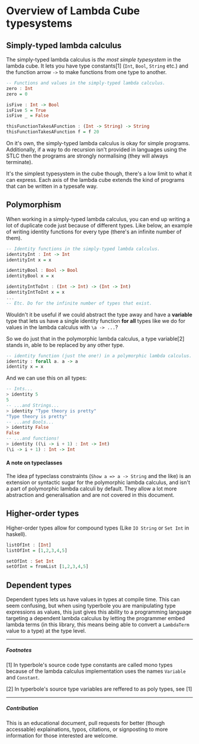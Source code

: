 # Overview of Lambda Cube typesystems

## Simply-typed lambda calculus

The simply-typed lambda calculus is *the most simple typesystem* in the lambda cube. It lets you have type constants[1] (`Int`, `Bool`, `String` etc.) and the function arrow `->` to make functions from one type to another.

```haskell
-- Functions and values in the simply-typed lambda calculus.
zero : Int
zero = 0

isFive : Int -> Bool
isFive 5 = True
isFive _ = False

thisFunctionTakesAFunction : (Int -> String) -> String
thisFunctionTakesAFunction f = f 20
```

On it's own, the simply-typed lambda calculus is okay for simple programs. Additionally, if a way to do recursion isn't provided in languages using the STLC then the programs are strongly normalising (they will always terminate).

It's the simplest typesystem in the cube though, there's a low limit to what it can express. Each axis of the lambda cube extends the kind of programs that can be written in a typesafe way.

## Polymorphism

When working in a simply-typed lambda calculus, you can end up writing a lot of duplicate code just because of different types. Like below, an example of writing identity functions for every type (there's an infinite number of them).

```haskell
-- Identity functions in the simply-typed lambda calculus.
identityInt : Int -> Int
identityInt x = x

identityBool : Bool -> Bool
identityBool x = x

identityIntToInt : (Int -> Int) -> (Int -> Int)
identityIntToInt x = x
...
-- Etc. Do for the infinite number of types that exist.
```

Wouldn't it be useful if we could abstract the type away and have a **variable** type that lets us have a single identity function **for all** types like we do for values in the lambda calculus with `\a -> ...`?

So we do just that in the polymorphic lambda calculus, a type variable[2] stands in, able to be replaced by any other type.

```haskell
-- identity function (just the one!) in a polymorphic lambda calculus.
identity : forall a. a -> a
identity x = x
```

And we can use this on all types:

```haskell
-- Ints...
> identity 5
5
-- ...and Strings...
> identity "Type theory is pretty"
"Type theory is pretty"
-- ...and Bools...
> identity False
False
-- ...and functions!
> identity ((\i -> i + 1) : Int -> Int)
(\i -> i + 1) : Int -> Int
```

#### A note on typeclasses

The idea pf typeclass constraints (`Show a => a -> String` and the like) is an extension or syntactic sugar for the polymorphic lambda calculus, and isn't a part of polymorphic lambda calculi by default. They allow a lot more abstraction and generalisation and are not covered in this document.

## Higher-order types

Higher-order types allow for compound types (Like `IO String` or `Set Int` in haskell).

```haskell
listOfInt : [Int]
listOfInt = [1,2,3,4,5]

setOfInt : Set Int
setOfInt = fromList [1,2,3,4,5]
```

## Dependent types

Dependent types lets us have values in types at compile time. This can seem confusing, but when using typerbole you are manipulating type expressions as values, this just gives this ability to a programming language targeting a dependent lambda calculus by letting the programmer embed lambda terms (in this library, this means being able to convert a `LambdaTerm` value to a type) at the type level.

<!-- Example wanted -->

***
##### Footnotes

[1] In typerbole's source code type constants are called mono types because of the lambda calculus implementation uses the names `Variable` and `Constant`.

[2] In typerbole's source type variables are reffered to as poly types, see [1]

***

##### Contribution

This is an educational document, pull requests for better (though accessable) explainations, typos, citations, or signposting to more information for those interested are welcome.

